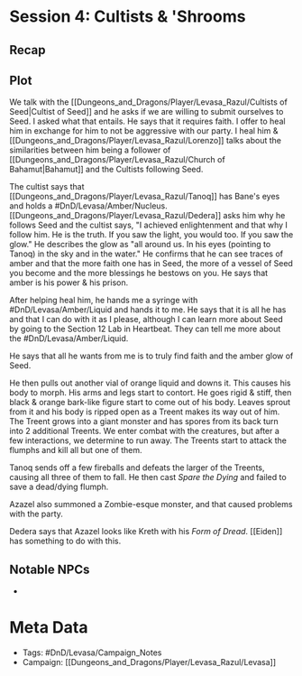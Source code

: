 # Session 4: Cultists & 'Shrooms
## Recap
## Plot
We talk with the [[Dungeons_and_Dragons/Player/Levasa_Razul/Cultists of Seed|Cultist of Seed]] and he asks if we are willing to submit ourselves to Seed. I asked what that entails. He says that it requires faith. I offer to heal him in exchange for him to not be aggressive with our party. I heal him & [[Dungeons_and_Dragons/Player/Levasa_Razul/Lorenzo]] talks about the similarities between him being a follower of [[Dungeons_and_Dragons/Player/Levasa_Razul/Church of Bahamut|Bahamut]] and the Cultists following Seed.

The cultist says that [[Dungeons_and_Dragons/Player/Levasa_Razul/Tanoq]] has Bane's eyes and holds a #DnD/Levasa/Amber/Nucleus. [[Dungeons_and_Dragons/Player/Levasa_Razul/Dedera]] asks him why he follows Seed and the cultist says, "I achieved enlightenment and that why I follow him. He is the truth. If you saw the light, you would too. If you saw the glow." He describes the glow as "all around us. In his eyes (pointing to Tanoq) in the sky and in the water." He confirms that he can see traces of amber and that the more faith one has in Seed, the more of a vessel of Seed you become and the more blessings he bestows on you. He says that amber is his power & his prison. 

After helping heal him, he hands me a syringe with #DnD/Levasa/Amber/Liquid and hands it to me. He says that it is all he has and that I can do with it as I please, although I can learn more about Seed by going to the Section 12 Lab in Heartbeat. They can tell me more about the #DnD/Levasa/Amber/Liquid. 

He says that all he wants from me is to truly find faith and the amber glow of Seed. 

He then pulls out another vial of orange liquid and downs it. This causes his body to morph. His arms and legs start to contort. He goes rigid & stiff, then black & orange bark-like figure start to come out of his body. Leaves sprout from it and his body is ripped open as a Treent makes its way out of him. The Treent grows into a giant monster and has spores from its back turn into 2 additional Treents. We enter combat with the creatures, but after a few interactions, we determine to run away. The Treents start to attack the flumphs and kill all but one of them.

Tanoq sends off a few fireballs and defeats the larger of the Treents, causing all three of them to fall. He then cast _Spare the Dying_ and failed to save a dead/dying flumph. 

Azazel also summoned a Zombie-esque monster, and that caused problems with the party. 

Dedera says that Azazel looks like Kreth with his _Form of Dread_. [[Eiden]] has something to do with this. 

## Notable NPCs
- 
# Meta Data
- Tags: #DnD/Levasa/Campaign_Notes 
- Campaign: [[Dungeons_and_Dragons/Player/Levasa_Razul/Levasa]]
